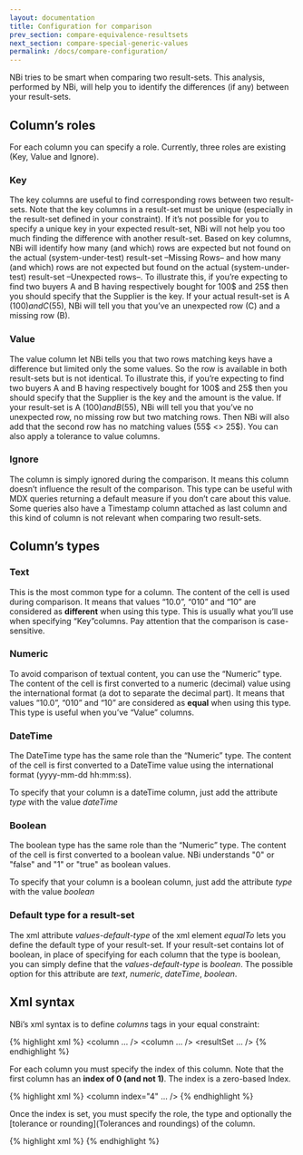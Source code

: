 ```yaml
---
layout: documentation
title: Configuration for comparison
prev_section: compare-equivalence-resultsets
next_section: compare-special-generic-values
permalink: /docs/compare-configuration/
---
```

NBi tries to be smart when comparing two result-sets. This analysis, performed by NBi, will help you to identify the differences (if any) between your result-sets.

## Column’s roles
For each column you can specify a role. Currently, three roles are existing (Key, Value and Ignore).

### Key
The key columns are useful to find corresponding rows between two result-sets. Note that the key columns in a result-set must be unique (especially in the result-set defined in your constraint). If it’s not possible for you to specify a unique key in your expected result-set, NBi will not help you too much finding the difference with another result-set.
Based on key columns, NBi will identify how many (and which) rows are expected but not found on the actual (system-under-test) result-set –Missing Rows– and how many (and which) rows are not expected but found on the actual (system-under-test) result-set –Unexpected rows–.
To illustrate this, if you’re expecting to find two buyers A and B having respectively  bought for 100$ and 25$ then you should specify that the Supplier is the key. If your actual result-set is A (100$) and C (55$), NBi will tell you that you’ve an unexpected row (C) and a missing row (B).

### Value
The value column let NBi tells you that two rows matching keys have a difference but limited only the some values. So the row is available in both result-sets but is not identical.
To illustrate this, if you’re expecting to find two buyers A and B having respectively  bought for 100$ and 25$ then you should specify that the Supplier is the key and the amount is the value. If your result-set is A (100$) and B (55$), NBi will tell you that you’ve no unexpected row, no missing row but two matching rows. Then NBi will also add that the second row has no matching values (55$ <> 25$).
You can also apply a tolerance to value columns.

### Ignore
The column is simply ignored during the comparison. It means this column doesn’t influence the result of the comparison.
This type can be useful with MDX queries returning a default measure if you don’t care about this value. Some queries also have a Timestamp column attached as last column and this kind of column is not relevant when comparing two result-sets.

## Column’s types

### Text
This is the most common type for a column. The content of the cell is used during comparison. It means that values “10.0”,  “010” and “10” are considered as **different** when using this type. This is usually what you’ll use when specifying “Key”columns. Pay attention that the comparison is case-sensitive.

### Numeric
To avoid comparison of textual content, you can use the “Numeric” type. The content of the cell is first converted to a numeric (decimal) value using the international format (a dot to separate the decimal part). It means that values “10.0”, “010” and “10” are considered as **equal** when using this type. This type is useful when you’ve “Value” columns.

### DateTime
The DateTime type has the same role than the “Numeric” type. The content of the cell is first converted to a DateTime value  using the international format (yyyy-mm-dd hh:mm:ss).

To specify that your column is a dateTime column, just add the attribute *type* with the value *dateTime*

### Boolean
The boolean type has the same role than the “Numeric” type. The content of the cell is first converted to a boolean value. NBi understands "0" or "false" and "1" or "true" as boolean values.

To specify that your column is a boolean column, just add the attribute *type* with the value *boolean*

### Default type for a result-set

The xml attribute *values-default-type* of the xml element *equalTo* lets you define the default type of your result-set. If your result-set contains lot of boolean, in place of specifying for each column that the type is boolean, you can simply define that the *values-default-type* is *boolean*. The possible option for this attribute are *text*, *numeric*, *dateTime*, *boolean*.

## Xml syntax
NBi’s xml syntax  is to define *columns* tags in your equal constraint:

{% highlight xml %}
<assert>
	<equalTo>
		<column ... />
		<column ... />
		<resultSet ... />
	</equalTo>
</assert>
{% endhighlight %}

For each column you must specify the index of this column. Note that the first column has an **index of 0 (and not 1)**. The index is a zero-based Index.

{% highlight xml %}
<column  index="4" ... />
{% endhighlight %}

Once the index is set, you must specify the role, the type and optionally the [tolerance or rounding](Tolerances and roundings) of the column.

{% highlight xml %}
<column  index="0" role="key" type="text"/>
<column  index="1" role="ignore" />
<column  index="2" role="value" type="numeric" tolerance="0.001" />
<column  index="3"
         role="value"
         type="numeric"
         rounding-style="floor"
         rounding-step="1000"
/>
{% endhighlight %}
